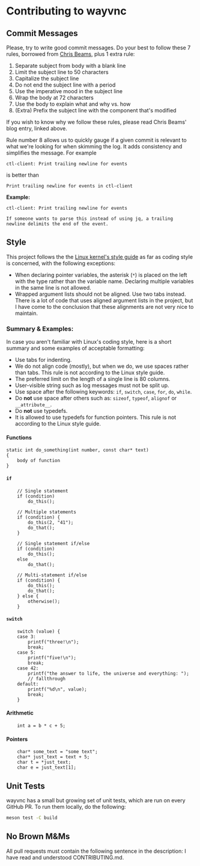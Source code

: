 # Contributing to wayvnc

## Commit Messages

Please, try to write good commit messages. Do your best to follow these 7 rules,
borrowed from [Chris Beams](https://chris.beams.io/posts/git-commit/), plus 1
extra rule:

 1. Separate subject from body with a blank line
 2. Limit the subject line to 50 characters
 3. Capitalize the subject line
 4. Do not end the subject line with a period
 5. Use the imperative mood in the subject line
 6. Wrap the body at 72 characters
 7. Use the body to explain what and why vs. how
 8. (Extra) Prefix the subject line with the component that's modified

If you wish to know why we follow these rules, please read Chris Beams' blog
entry, linked above.

Rule number 8 allows us to quickly gauge if a given commit is relevant to what
we're looking for when skimming the log. It adds consistency and simplifies the
message. For example
```
ctl-client: Print trailing newline for events
```
is better than
```
Print trailing newline for events in ctl-client
```

**Example:**

```
ctl-client: Print trailing newline for events

If someone wants to parse this instead of using jq, a trailing
newline delimits the end of the event.
```

## Style

This project follows the the
[Linux kernel's style guide](https://www.kernel.org/doc/html/latest/process/coding-style.html#codingstyle)
as far as coding style is concerned, with the following exceptions:

 * When declaring pointer variables, the asterisk (`*`) is placed on the left
   with the type rather than the variable name. Declaring multiple variables in
   the same line is not allowed.
 * Wrapped argument lists should not be aligned. Use two tabs instead. There is
   a lot of code that uses aligned argument lists in the project, but I have
   come to the conclusion that these alignments are not very nice to maintain.

### Summary & Examples:

In case you aren't familiar with Linux's coding style, here is a short summary
and some examples of acceptable formatting:

 * Use tabs for indenting.
 * We do not align code (mostly), but when we do, we use spaces rather than
   tabs. This rule is not according to the Linux style guide.
 * The preferred limit on the length of a single line is 80 columns.
 * User-visible string such as log messages must not be split up.
 * Use space after the following keywords: `if`, `switch`, `case`, `for`, `do`,
   `while`.
 * Do **not** use space after others such as: `sizeof`, `typeof`, `alignof`
   or `__attribute__`.
 * Do **not** use typedefs.
 * It is allowed to use typedefs for function pointers. This rule is not
   according to the Linux style guide.

#### Functions

```
static int do_something(int number, const char* text)
{
	body of function
}
```

#### `if`

```
	// Single statement
	if (condition)
		do_this();

	// Multiple statements
	if (condition) {
		do_this(2, "41");
		do_that();
	}

	// Single statement if/else
	if (condition)
		do_this();
	else
		do_that();

	// Multi-statement if/else
	if (condition) {
		do_this();
		do_that();
	} else {
		otherwise();
	}
```

#### `switch`

```
	switch (value) {
	case 3:
		printf("three!\n");
		break;
	case 5:
		printf("five!\n");
		break;
	case 42:
		printf("the answer to life, the universe and everything: ");
		// fallthrough
	default:
		printf("%d\n", value);
		break;
	}
```

#### Arithmetic

```
	int a = b * c + 5;
```

#### Pointers

```
	char* some_text = "some text";
	char* just_text = text + 5;
	char t = *just_text;
	char e = just_text[1];
```

## Unit Tests

wayvnc has a small but growing set of unit tests, which are run on every GitHub
PR. To run them locally, do the following:
```bash
meson test -C build
```

## No Brown M&Ms

All pull requests must contain the following sentence in the description:
I have read and understood CONTRIBUTING.md.

